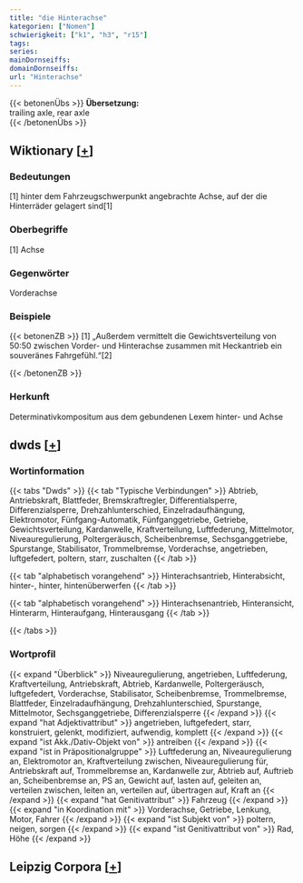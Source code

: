 ```yaml
---
title: "die Hinterachse"
kategorien: ["Nomen"]
schwierigkeit: ["k1", "h3", "r15"]
tags:
series:
mainDornseiffs:
domainDornseiffs:
url: "Hinterachse"
---
```


{{< betonenÜbs >}}
**Übersetzung:**  
trailing axle, rear  axle  
{{< /betonenÜbs >}}

## Wiktionary [[+](https://de.wiktionary.org/wiki/Hinterachse)]

### Bedeutungen
[1] hinter dem Fahrzeugschwerpunkt angebrachte Achse, auf der die Hinterräder gelagert sind[1]  

### Oberbegriffe
[1] Achse  

### Gegenwörter
Vorderachse  

### Beispiele
{{< betonenZB >}}
[1] „Außerdem vermittelt die Gewichtsverteilung von 50:50 zwischen Vorder- und Hinterachse zusammen mit Heckantrieb ein souveränes Fahrgefühl.“[2]  

{{< /betonenZB >}}
### Herkunft
Determinativkompositum aus dem gebundenen Lexem hinter- und Achse  



## dwds [[+](https://www.dwds.de/wb/Hinterachse)]

### Wortinformation
{{< tabs "Dwds" >}}
{{< tab "Typische Verbindungen" >}}
Abtrieb, Antriebskraft, Blattfeder, Bremskraftregler, Differentialsperre, Differenzialsperre, Drehzahlunterschied, Einzelradaufhängung, Elektromotor, Fünfgang-Automatik, Fünfganggetriebe, Getriebe, Gewichtsverteilung, Kardanwelle, Kraftverteilung, Luftfederung, Mittelmotor, Niveauregulierung, Poltergeräusch, Scheibenbremse, Sechsganggetriebe, Spurstange, Stabilisator, Trommelbremse, Vorderachse, angetrieben, luftgefedert, poltern, starr, zuschalten
{{< /tab >}}

{{< tab "alphabetisch vorangehend" >}}
Hinterachsantrieb, Hinterabsicht, hinter-, hinter, hintenüberwerfen
{{< /tab >}}

{{< tab "alphabetisch vorangehend" >}}
Hinterachsenantrieb, Hinteransicht, Hinterarm, Hinteraufgang, Hinterausgang
{{< /tab >}}

{{< /tabs >}}

### Wortprofil
{{< expand "Überblick" >}} Niveauregulierung, angetrieben, Luftfederung, Kraftverteilung, Antriebskraft, Abtrieb, Kardanwelle, Poltergeräusch, luftgefedert, Vorderachse, Stabilisator, Scheibenbremse, Trommelbremse, Blattfeder, Einzelradaufhängung, Drehzahlunterschied, Spurstange, Mittelmotor, Sechsganggetriebe, Differenzialsperre {{< /expand >}}
{{< expand "hat Adjektivattribut" >}} angetrieben, luftgefedert, starr, konstruiert, gelenkt, modifiziert, aufwendig, komplett {{< /expand >}}
{{< expand "ist Akk./Dativ-Objekt von" >}} antreiben {{< /expand >}}
{{< expand "ist in Präpositionalgruppe" >}} Luftfederung an, Niveauregulierung an, Elektromotor an, Kraftverteilung zwischen, Niveauregulierung für, Antriebskraft auf, Trommelbremse an, Kardanwelle zur, Abtrieb auf, Auftrieb an, Scheibenbremse an, PS an, Gewicht auf, lasten auf, geleiten an, verteilen zwischen, leiten an, verteilen auf, übertragen auf, Kraft an {{< /expand >}}
{{< expand "hat Genitivattribut" >}} Fahrzeug {{< /expand >}}
{{< expand "in Koordination mit" >}} Vorderachse, Getriebe, Lenkung, Motor, Fahrer {{< /expand >}}
{{< expand "ist Subjekt von" >}} poltern, neigen, sorgen {{< /expand >}}
{{< expand "ist Genitivattribut von" >}} Rad, Höhe {{< /expand >}}

## Leipzig Corpora [[+](https://corpora.uni-leipzig.de/en/res?word=Hinterachse&corpusId=deu_newscrawl-public_2018)]

